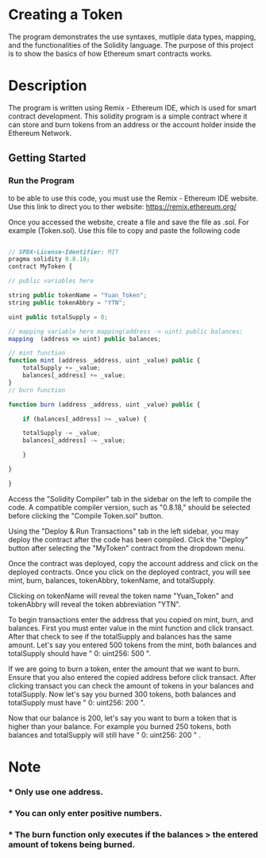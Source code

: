 # Creating a Token 
The program demonstrates the use syntaxes, mutliple data types, mapping, and the functionalities of the Solidity language. The purpose of this project is to show the basics of how Ethereum smart contracts works. 

# Description
The program is written using Remix - Ethereum IDE, which is used for smart contract development. This solidity program is a simple contract where it can store and burn tokens from 
 an address or the account holder inside the Ethereum Network.

 ## Getting Started

 ### Run the Program
to be able to use this code, you must use the Remix - Ethereum IDE website. Use this link to direct you to ther website: https://remix.ethereum.org/

Once you accessed the website, create a file and save the file as .sol. For example (Token.sol). Use this file to copy and paste the following code

```javascript

// SPDX-License-Identifier: MIT
pragma solidity 0.8.18;
contract MyToken {

// public variables here

string public tokenName = "Yuan_Token"; 
string public tokenAbbry = "YTN";

uint public totalSupply = 0;

// mapping variable here mapping(address -> uint) public balances;
mapping  (address => uint) public balances;

// mint function
function mint (address _address, uint _value) public {
    totalSupply += _value;
    balances[_address] += _value;
}
// burn function

function burn (address _address, uint _value) public {

    if (balances[_address] >= _value) {

    totalSupply -= _value;
    balances[_address] -= _value;

    }

}

}

```
Access the "Solidity Compiler" tab in the sidebar on the left to compile the code. A compatible compiler version, such as "0.8.18," should be selected before clicking the "Compile Token.sol" button.

Using the "Deploy & Run Transactions" tab in the left sidebar, you may deploy the contract after the code has been compiled. Click the "Deploy" button after selecting the "MyToken" contract from the dropdown menu.

Once the contract was deployed, copy the account address and click on the deployed contracts. Once you click on the deployed contract, you will see mint, burn, balances, tokenAbbry, tokenName, and totalSupply. 

Clicking on tokenName will reveal the token name "Yuan_Token" and tokenAbbry will reveal the token abbreviation "YTN".

To begin transactions enter the address that you copied on mint, burn, and balances. First you must enter value in the mint function and click transact. After that check to see if the totalSupply and balances has the same amount. Let's say you entered 500 tokens from the mint, both balances and totalSupply should have " 0: uint256: 500 ".

If we are going to burn a token, enter the amount that we want to burn. Ensure that you also entered the copied address before click transact. After clicking transact you can check
the amount of tokens in your balances and totalSupply. Now let's say you burned 300 tokens,  both balances and totalSupply must have " 0: uint256: 200 ".

Now that our balance is 200, let's say you want to burn a token that is higher than your balance. 
For example you burned 250 tokens,  both balances and totalSupply will still have " 0: uint256: 200 " .

# Note
 ### * Only use one address.
 ### * You can only enter positive numbers.
 ### * The burn function only executes if the balances > the entered amount of tokens being burned.



